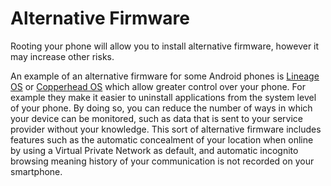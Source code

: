 [Title]: # (Les micrologiciels de remplacement)
[Order]: # (10)

# Alternative Firmware

Rooting your phone will allow you to install alternative firmware, however it may increase other risks.

An example of an alternative firmware for some Android phones is [Lineage OS](https://www.lineageos.org/) or [Copperhead OS](https://copperhead.co) which allow greater control over your phone. For example they make it easier to uninstall applications from the system level of your phone. By doing so, you can reduce the number of ways in which your device can be monitored, such as data that is sent to your service provider without your knowledge. This sort of alternative firmware includes features such as the automatic concealment of your location when online by using a Virtual Private Network as default, and automatic incognito browsing meaning history of your communication is not recorded on your smartphone.